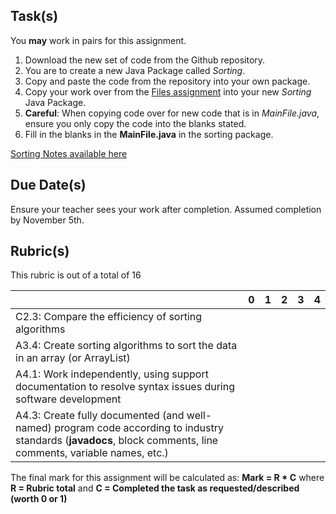 Task(s)
-------
You **may** work in pairs for this assignment.

1. Download the new set of code from the Github repository.
2. You are to create a new Java Package called _Sorting_.
3. Copy and paste the code from the repository into your own package.
4. Copy your work over from the [Files assignment](https://github.com/mrseidel-classes/ICS4U/tree/master/Assignments/07%20-%20Files%20Assignment) into your new _Sorting_ Java Package.
5. **Careful**: When copying code over for new code that is in _MainFile.java_, ensure you only copy the code into the blanks stated.
6. Fill in the blanks in the **MainFile.java** in the sorting package.

[Sorting Notes available here](http://prezi.com/_c5eer8nslnm/?utm_campaign=share&utm_medium=copy&rc=ex0share)

Due Date(s)
-----------
Ensure your teacher sees your work after completion.  Assumed completion by November 5th.

Rubric(s)
---------
This rubric is out of a total of 16

| | 0 | 1 | 2 | 3 | 4 |
|---| --- | --- | --- | --- | --- |
|C2.3: Compare the efficiency of sorting algorithms  | | | | | |
|A3.4: Create sorting algorithms to sort the data in an array (or ArrayList) | | | | | |
|A4.1: Work independently, using support documentation to resolve syntax issues during software development  | | | | | |
|A4.3: Create fully documented (and well-named) program code according to industry standards (**javadocs**, block comments, line comments, variable names, etc.)  | | | | | |

The final mark for this assignment will be calculated as: __Mark = R * C__ where **R = Rubric total** and **C = Completed the task as requested/described (worth 0 or 1)**
